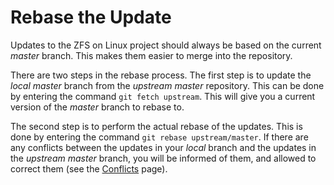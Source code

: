 # Rebase the Update

Updates to the ZFS on Linux project should always be based on the current *master* branch.  This makes them easier to merge into the repository.

There are two steps in the rebase process.  The first step is to update the *local master* branch from the *upstream master* repository.  This can be done by entering the command ```git fetch upstream```.  This will give you a current version of the *master* branch to rebase to.

The second step is to perform the actual rebase of the updates.  This is done by entering the command ```git rebase upstream/master```.  If there are any conflicts between the updates in your *local* branch and the updates in the *upstream master* branch, you will be informed of them, and allowed to correct them (see the [Conflicts][W-conflicts] page).

[W-conflicts]: https://github.com/pashford/zfswiki/blob/master/wiki/Workflow/Conflicts.md
